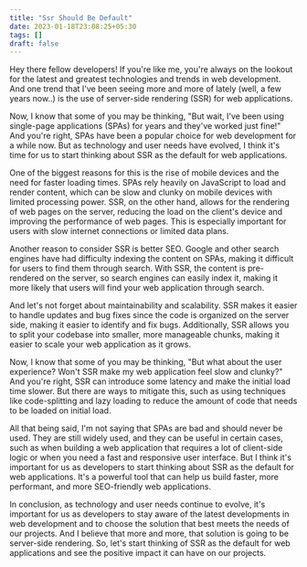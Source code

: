 ```yaml
---
title: "Ssr Should Be Default"
date: 2023-01-18T23:08:25+05:30
tags: []
draft: false
---
```


Hey there fellow developers! If you're like me, you're always on the lookout for the latest and greatest technologies and trends in web development. And one trend that I've been seeing more and more of lately (well, a few years now..) is the use of server-side rendering (SSR) for web applications.

Now, I know that some of you may be thinking, "But wait, I've been using single-page applications (SPAs) for years and they've worked just fine!" And you're right, SPAs have been a popular choice for web development for a while now. But as technology and user needs have evolved, I think it's time for us to start thinking about SSR as the default for web applications.

One of the biggest reasons for this is the rise of mobile devices and the need for faster loading times. SPAs rely heavily on JavaScript to load and render content, which can be slow and clunky on mobile devices with limited processing power. SSR, on the other hand, allows for the rendering of web pages on the server, reducing the load on the client's device and improving the performance of web pages. This is especially important for users with slow internet connections or limited data plans.

Another reason to consider SSR is better SEO. Google and other search engines have had difficulty indexing the content on SPAs, making it difficult for users to find them through search. With SSR, the content is pre-rendered on the server, so search engines can easily index it, making it more likely that users will find your web application through search.

And let's not forget about maintainability and scalability. SSR makes it easier to handle updates and bug fixes since the code is organized on the server side, making it easier to identify and fix bugs. Additionally, SSR allows you to split your codebase into smaller, more manageable chunks, making it easier to scale your web application as it grows.

Now, I know that some of you may be thinking, "But what about the user experience? Won't SSR make my web application feel slow and clunky?" And you're right, SSR can introduce some latency and make the initial load time slower. But there are ways to mitigate this, such as using techniques like code-splitting and lazy loading to reduce the amount of code that needs to be loaded on initial load.

All that being said, I'm not saying that SPAs are bad and should never be used. They are still widely used, and they can be useful in certain cases, such as when building a web application that requires a lot of client-side logic or when you need a fast and responsive user interface. But I think it's important for us as developers to start thinking about SSR as the default for web applications. It's a powerful tool that can help us build faster, more performant, and more SEO-friendly web applications.

In conclusion, as technology and user needs continue to evolve, it's important for us as developers to stay aware of the latest developments in web development and to choose the solution that best meets the needs of our projects. And I believe that more and more, that solution is going to be server-side rendering. So, let's start thinking of SSR as the default for web applications and see the positive impact it can have on our projects.